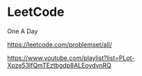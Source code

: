 # LeetCode
One A Day

https://leetcode.com/problemset/all/

https://www.youtube.com/playlist?list=PLot-Xpze53lfQmTEztbgdp8ALEoydvnRQ
